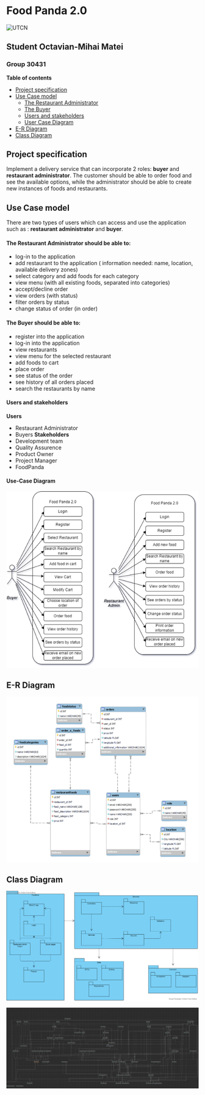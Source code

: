 # Food Panda 2.0

![UTCN](https://doctorat.utcluj.ro/images/utcn-logo.png)
## Student Octavian-Mihai Matei
### Group 30431

<div style="page-break-after: always;"></div>

**Table of contents**
* [Project specification](#project-specification)
* [Use Case model](#use-case-model)
  - [The Restaurant Administrator](#the-restaurant-administrator-should-be-able-to-)
  - [The Buyer](#the-buyer-should-be-able-to-)
  - [Users and stakeholders](#users-and-stakeholders)
  - [User Case Diagram](#user-case-diagram)
* [E-R Diagram](#e-r-diagram)
* [Class Diagram](#class-diagram)
  
<div style="page-break-after: always;"></div>

## Project specification

Implement a delivery service that can incorporate 2 roles: **buyer** and **restaurant administrator**.
The customer should be able to order food and see the available options, while the administrator
should be able to create new instances of foods and restaurants.

## Use Case model

There are two types of users which can access and use the application such as :
**restaurant administrator** and **buyer**.

#### The Restaurant Administrator should be able to:

* log-in to the application
* add restaurant to the application ( information needed: name, location, available delivery zones)
* select category and add foods for each category
* view menu (with all existing foods, separated into categories)
* accept/decline order
* view orders (with status)
* filter orders by status
* change status of order (in order)

#### The Buyer should be able to:

* register into the application
* log-in into the application
* view restaurants
* view menu for the selected restaurant
* add foods to cart
* place order
* see status of the order
* see history of all orders placed
* search the restaurants by name

<div style="page-break-after: always;"></div>

#### Users and stakeholders

**Users**
* Restaurant Administrator
* Buyers
**Stakeholders**
* Development team
* Quality Assurence
* Product Owner
* Project Manager
* FoodPanda

<div style="page-break-after: always;"></div>

#### Use-Case Diagram

![Use Case Diagram](https://github.com/tavisit/SD-Projects/blob/FoodPanda_Project/FoodPanda_Project/images/usecase.png?raw=true)

<div style="page-break-after: always;"></div>

## E-R Diagram

![E-R Diagram](https://github.com/tavisit/SD-Projects/blob/FoodPanda_Project/FoodPanda_Project/images/er.png?raw=true)

<div style="page-break-after: always;"></div>

## Class Diagram

![Package Diagram](https://github.com/tavisit/SD-Projects/blob/FoodPanda_Project/FoodPanda_Project/images/package.png?raw=true)

![Class Diagram](https://github.com/tavisit/SD-Projects/blob/FoodPanda_Project/FoodPanda_Project/images/class.png?raw=true)

